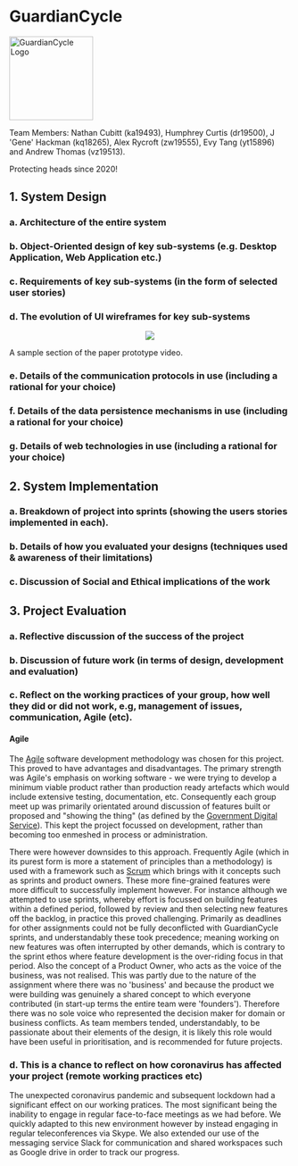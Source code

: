 # GuardianCycle

<img src="https://friend-track-view.preciouschicken.now.sh/helmetLogo.png" alt="GuardianCycle Logo" width="150" height="150">

Team Members: Nathan Cubitt (ka19493), Humphrey Curtis (dr19500), J 'Gene' Hackman (kq18265), Alex Rycroft (zw19555), Evy Tang (yt15896) and Andrew Thomas (vz19513).

Protecting heads since 2020!

## 1. System Design

### a. Architecture of the entire system

### b. Object-Oriented design of key sub-systems (e.g. Desktop Application, Web Application etc.)

### c. Requirements of key sub-systems (in the form of selected user stories)

### d. The evolution of UI wireframes for key sub-systems

<p align="center">
  <img src="https://github.com/HumphreyCurtis/GuardianCycle/blob/master/portfolio/photos/paper-prototype-gif.gif?raw=true">
</p>

A sample section of the paper prototype video.

### e. Details of the communication protocols in use (including a rational for your choice)

### f. Details of the data persistence mechanisms in use (including a rational for your choice)

### g. Details of web technologies in use (including a rational for your choice)

## 2. System Implementation

### a. Breakdown of project into sprints (showing the users stories implemented in each).

### b. Details of how you evaluated your designs (techniques used & awareness of their limitations)

### c. Discussion of Social and Ethical implications of the work

## 3. Project Evaluation

### a. Reflective discussion of the success of the project

### b. Discussion of future work (in terms of design, development and evaluation)

### c. Reflect on the working practices of your group, how well they did or did not work, e.g, management of issues, communication, Agile (etc).

#### Agile

The [Agile](https://www.agilemanifesto.org/) software development methodology was chosen for this project.  This proved to have advantages and disadvantages.  The primary strength was Agile's emphasis on working software - we were trying to develop a minimum viable product rather than production ready artefacts which would include extensive testing, documentation, etc.  Consequently each group meet up was primarily orientated around discussion of features built or proposed and "showing the thing" (as defined by the [Government Digital Service](https://gdsengagement.blog.gov.uk/2016/11/04/what-we-mean-when-we-say-show-the-thing/)).  This kept the project focussed on development, rather than becoming too enmeshed in process or administration.

There were however downsides to this approach.  Frequently Agile (which in its purest form is more a statement of principles than a methodology) is used with a framework such as [Scrum](https://www.scrum.org) which brings with it concepts such as sprints and product owners.  These more fine-grained features were more difficult to successfully implement however.  For instance although we attempted to use sprints, whereby effort is focussed on building features within a defined period, followed by review and then selecting new features off the backlog, in practice this proved challenging.  Primarily as deadlines for other assignments could not be fully deconflicted with GuardianCycle sprints, and understandably these took precedence; meaning working on new features was often interrupted by other demands, which is contrary to the sprint ethos where feature development is the over-riding focus in that period.  Also the concept of a Product Owner, who acts as the voice of the business, was not realised.  This was partly due to the nature of the assignment where there was no 'business' and because the product we were building was genuinely a shared concept to which everyone contributed (in start-up terms the entire team were 'founders'). Therefore there was no sole voice who represented the decision maker for domain or business conflicts.  As team members tended, understandably, to be passionate about their elements of the design, it is likely this role would have been useful in prioritisation, and is recommended for future projects.

### d. This is a chance to reflect on how coronavirus has affected your project (remote working practices etc)
The unexpected coronavirus pandemic and subsequent lockdown had a significant effect on our working pratices. The most significant being the inability to engage in regular face-to-face meetings as we had before. We quickly adapted to this new environment however by instead engaging in regular teleconferences via Skype. We also extended our use of the messaging service Slack for communication and shared workspaces such as Google drive in order to track our progress.


